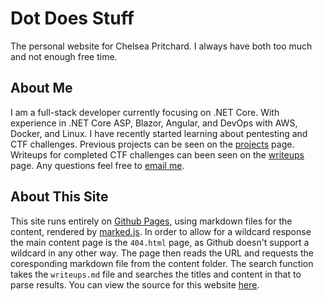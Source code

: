 # Dot Does Stuff
The personal website for Chelsea Pritchard. I always have both too much and not enough free time.

## About Me
I am a full-stack developer currently focusing on .NET Core. With experience in .NET Core ASP, Blazor, Angular, and DevOps with AWS, Docker, and Linux. I have recently started learning about pentesting and CTF challenges. Previous projects can be seen on the [projects](/projects) page. Writeups for completed CTF challenges can been seen on the [writeups](/writeups) page. Any questions feel free to [email me](mailto:hello@dotdo.es).

## About This Site

This site runs entirely on [Github Pages](https://pages.github.com/), using markdown files for the content, rendered by [marked.js](https://marked.js.org/). In order to allow for a wildcard response the main content page is the `404.html` page, as Github doesn't support a wildcard in any other way. The page then reads the URL and requests the coresponding markdown file from the content folder. The search function takes the `writeups.md` file and searches the titles and content in that to parse results. You can view the source for this website [here](https://github.com/DotEfekts/dotdo.es).